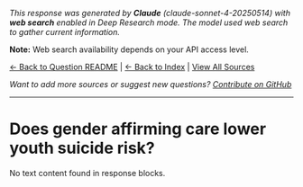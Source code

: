 <!-- 
Generated by: claude
Model: claude-sonnet-4-20250514
Prompt type: default
Tools enabled: True
Generated at: 2025-06-29T17:55:53.933152
Research model: Claude Deep Research (tool support depends on API access)
-->

*This response was generated by **Claude** (claude-sonnet-4-20250514) with **web search** enabled in Deep Research mode. The model used web search to gather current information.*

**Note:** Web search availability depends on your API access level.

[← Back to Question README](README.md) | [← Back to Index](../README.md) | [View All Sources](../allsources.md)

*Want to add more sources or suggest new questions? [Contribute on GitHub](https://github.com/justinwest/SuggestedSources)*

---

# Does gender affirming care lower youth suicide risk?

No text content found in response blocks.